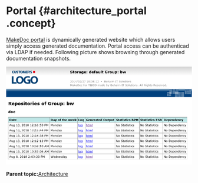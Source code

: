 # Portal {#architecture_portal .concept}

[MakeDoc portal](../portal/portal.md) is dynamically generated website which allows users simply access generated documentation. Portal access can be authenticad via LDAP if needed. Following picture shows browsing through generated documentation snapshots.

![](images/portal_repositories.png "MakeDoc portal - repositories")

**Parent topic:**[Architecture](../architecture/architecture.md)


